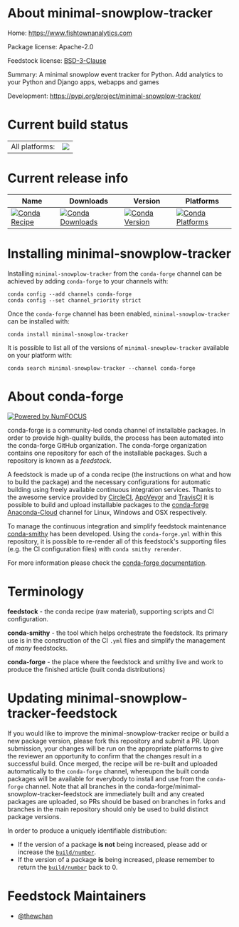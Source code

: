 About minimal-snowplow-tracker
==============================

Home: https://www.fishtownanalytics.com

Package license: Apache-2.0

Feedstock license: [BSD-3-Clause](https://github.com/conda-forge/minimal-snowplow-tracker-feedstock/blob/master/LICENSE.txt)

Summary: A minimal snowplow event tracker for Python. Add analytics to your Python and Django apps, webapps and games

Development: https://pypi.org/project/minimal-snowplow-tracker/

Current build status
====================


<table><tr><td>All platforms:</td>
    <td>
      <a href="https://dev.azure.com/conda-forge/feedstock-builds/_build/latest?definitionId=14222&branchName=master">
        <img src="https://dev.azure.com/conda-forge/feedstock-builds/_apis/build/status/minimal-snowplow-tracker-feedstock?branchName=master">
      </a>
    </td>
  </tr>
</table>

Current release info
====================

| Name | Downloads | Version | Platforms |
| --- | --- | --- | --- |
| [![Conda Recipe](https://img.shields.io/badge/recipe-minimal--snowplow--tracker-green.svg)](https://anaconda.org/conda-forge/minimal-snowplow-tracker) | [![Conda Downloads](https://img.shields.io/conda/dn/conda-forge/minimal-snowplow-tracker.svg)](https://anaconda.org/conda-forge/minimal-snowplow-tracker) | [![Conda Version](https://img.shields.io/conda/vn/conda-forge/minimal-snowplow-tracker.svg)](https://anaconda.org/conda-forge/minimal-snowplow-tracker) | [![Conda Platforms](https://img.shields.io/conda/pn/conda-forge/minimal-snowplow-tracker.svg)](https://anaconda.org/conda-forge/minimal-snowplow-tracker) |

Installing minimal-snowplow-tracker
===================================

Installing `minimal-snowplow-tracker` from the `conda-forge` channel can be achieved by adding `conda-forge` to your channels with:

```
conda config --add channels conda-forge
conda config --set channel_priority strict
```

Once the `conda-forge` channel has been enabled, `minimal-snowplow-tracker` can be installed with:

```
conda install minimal-snowplow-tracker
```

It is possible to list all of the versions of `minimal-snowplow-tracker` available on your platform with:

```
conda search minimal-snowplow-tracker --channel conda-forge
```


About conda-forge
=================

[![Powered by NumFOCUS](https://img.shields.io/badge/powered%20by-NumFOCUS-orange.svg?style=flat&colorA=E1523D&colorB=007D8A)](http://numfocus.org)

conda-forge is a community-led conda channel of installable packages.
In order to provide high-quality builds, the process has been automated into the
conda-forge GitHub organization. The conda-forge organization contains one repository
for each of the installable packages. Such a repository is known as a *feedstock*.

A feedstock is made up of a conda recipe (the instructions on what and how to build
the package) and the necessary configurations for automatic building using freely
available continuous integration services. Thanks to the awesome service provided by
[CircleCI](https://circleci.com/), [AppVeyor](https://www.appveyor.com/)
and [TravisCI](https://travis-ci.com/) it is possible to build and upload installable
packages to the [conda-forge](https://anaconda.org/conda-forge)
[Anaconda-Cloud](https://anaconda.org/) channel for Linux, Windows and OSX respectively.

To manage the continuous integration and simplify feedstock maintenance
[conda-smithy](https://github.com/conda-forge/conda-smithy) has been developed.
Using the ``conda-forge.yml`` within this repository, it is possible to re-render all of
this feedstock's supporting files (e.g. the CI configuration files) with ``conda smithy rerender``.

For more information please check the [conda-forge documentation](https://conda-forge.org/docs/).

Terminology
===========

**feedstock** - the conda recipe (raw material), supporting scripts and CI configuration.

**conda-smithy** - the tool which helps orchestrate the feedstock.
                   Its primary use is in the construction of the CI ``.yml`` files
                   and simplify the management of *many* feedstocks.

**conda-forge** - the place where the feedstock and smithy live and work to
                  produce the finished article (built conda distributions)


Updating minimal-snowplow-tracker-feedstock
===========================================

If you would like to improve the minimal-snowplow-tracker recipe or build a new
package version, please fork this repository and submit a PR. Upon submission,
your changes will be run on the appropriate platforms to give the reviewer an
opportunity to confirm that the changes result in a successful build. Once
merged, the recipe will be re-built and uploaded automatically to the
`conda-forge` channel, whereupon the built conda packages will be available for
everybody to install and use from the `conda-forge` channel.
Note that all branches in the conda-forge/minimal-snowplow-tracker-feedstock are
immediately built and any created packages are uploaded, so PRs should be based
on branches in forks and branches in the main repository should only be used to
build distinct package versions.

In order to produce a uniquely identifiable distribution:
 * If the version of a package **is not** being increased, please add or increase
   the [``build/number``](https://docs.conda.io/projects/conda-build/en/latest/resources/define-metadata.html#build-number-and-string).
 * If the version of a package **is** being increased, please remember to return
   the [``build/number``](https://docs.conda.io/projects/conda-build/en/latest/resources/define-metadata.html#build-number-and-string)
   back to 0.

Feedstock Maintainers
=====================

* [@thewchan](https://github.com/thewchan/)


